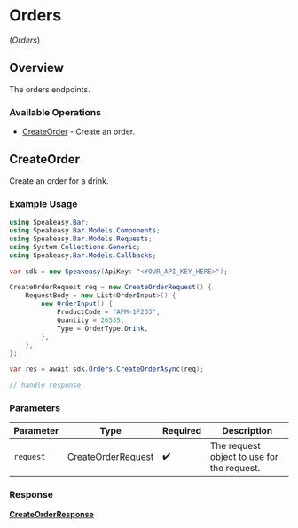 # Orders
(*Orders*)

## Overview

The orders endpoints.

### Available Operations

* [CreateOrder](#createorder) - Create an order.

## CreateOrder

Create an order for a drink.

### Example Usage

```csharp
using Speakeasy.Bar;
using Speakeasy.Bar.Models.Components;
using Speakeasy.Bar.Models.Requests;
using System.Collections.Generic;
using Speakeasy.Bar.Models.Callbacks;

var sdk = new Speakeasy(ApiKey: "<YOUR_API_KEY_HERE>");

CreateOrderRequest req = new CreateOrderRequest() {
    RequestBody = new List<OrderInput>() {
        new OrderInput() {
            ProductCode = "APM-1F2D3",
            Quantity = 26535,
            Type = OrderType.Drink,
        },
    },
};

var res = await sdk.Orders.CreateOrderAsync(req);

// handle response
```

### Parameters

| Parameter                                                         | Type                                                              | Required                                                          | Description                                                       |
| ----------------------------------------------------------------- | ----------------------------------------------------------------- | ----------------------------------------------------------------- | ----------------------------------------------------------------- |
| `request`                                                         | [CreateOrderRequest](../../Models/Requests/CreateOrderRequest.md) | :heavy_check_mark:                                                | The request object to use for the request.                        |


### Response

**[CreateOrderResponse](../../Models/Requests/CreateOrderResponse.md)**


